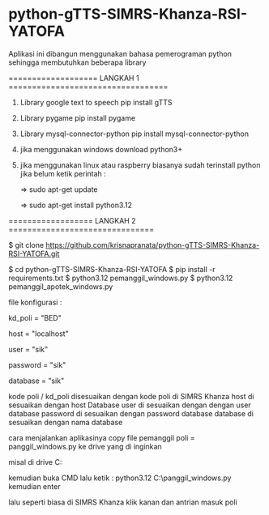 # python-gTTS-SIMRS-Khanza-RSI-YATOFA
Aplikasi ini dibangun menggunakan bahasa pemerograman python sehingga membutuhkan beberapa library

=================== LANGKAH 1 ==================================

1. Library google text to speech
   pip install gTTS

2. Library pygame
   pip install pygame

3. Library mysql-connector-python
   pip install mysql-connector-python

4. jika menggunakan windows download python3+
   
5. jika menggunakan linux atau raspberry biasanya sudah terinstall python jika belum ketik perintah :

   => sudo apt-get update
   
   => sudo apt-get install python3.12

================== LANGKAH 2 ===============================

$ git clone https://github.com/krisnapranata/python-gTTS-SIMRS-Khanza-RSI-YATOFA.git

$ cd python-gTTS-SIMRS-Khanza-RSI-YATOFA
$ pip install -r requirements.txt
$ python3.12 pemanggil_windows.py <path-image> <untuk pemanggil poli>
$ python3.12 pemanggil_apotek_windows.py <path-image> <untuk pemanggil farmasi>

file konfigurasi :

kd_poli = "BED"

host = "localhost"

user = "sik"

password = "sik"

database = "sik"


kode poli / kd_poli disesuaikan dengan kode poli di SIMRS Khanza
host di sesuaikan dengan host Database
user di sesuaikan dengan dengan user database
password di sesuaikan dengan password database
database di sesuaikan dengan nama database

cara menjalankan aplikasinya copy file pemanggil poli = panggil_windows.py ke drive yang di inginkan

misal di drive C:

kemudian buka CMD lalu ketik : python3.12 C:\panggil_windows.py kemudian enter

lalu seperti biasa di SIMRS Khanza klik kanan dan antrian masuk poli
